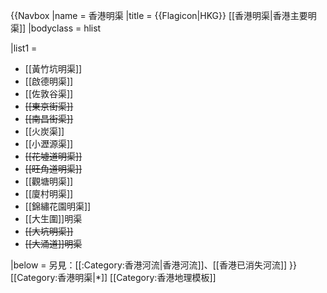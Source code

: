 {{Navbox
|name  = 香港明渠
|title = {{Flagicon|HKG}} [[香港明渠|香港主要明渠]]
|bodyclass = hlist

|list1  = 
* [[黃竹坑明渠]]
* [[啟德明渠]]
* [[佐敦谷渠]]
* <s>[[東京街渠]]</s>
* <s>[[南昌街渠]]</s>
* [[火炭渠]]
* [[小瀝源渠]] 
* <s>[[花墟道明渠]]</s>
* <s>[[旺角道明渠]]</s>
* [[觀塘明渠]]
* [[廈村明渠]]
* [[錦繡花園明渠]]
* [[大生圍]]明渠
* <s>[[大坑明渠]]</s>
* <s>[[大涌道]]明渠</s>

|below = 另見：[[:Category:香港河流|香港河流]]、[[香港已消失河流]]
}}<noinclude>
[[Category:香港明渠|*]]
[[Category:香港地理模板]]
</noinclude>
